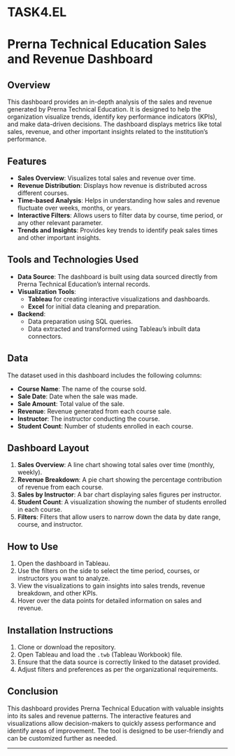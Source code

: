 # TASK4.EL
# Prerna Technical Education Sales and Revenue Dashboard

## Overview
This dashboard provides an in-depth analysis of the sales and revenue generated by Prerna Technical Education. It is designed to help the organization visualize trends, identify key performance indicators (KPIs), and make data-driven decisions. The dashboard displays metrics like total sales, revenue, and other important insights related to the institution’s performance.

## Features
- **Sales Overview**: Visualizes total sales and revenue over time.
- **Revenue Distribution**: Displays how revenue is distributed across different courses.
- **Time-based Analysis**: Helps in understanding how sales and revenue fluctuate over weeks, months, or years.
- **Interactive Filters**: Allows users to filter data by course, time period, or any other relevant parameter.
- **Trends and Insights**: Provides key trends to identify peak sales times and other important insights.

## Tools and Technologies Used
- **Data Source**: The dashboard is built using data sourced directly from Prerna Technical Education’s internal records.
- **Visualization Tools**: 
  - **Tableau** for creating interactive visualizations and dashboards.
  - **Excel** for initial data cleaning and preparation.
- **Backend**: 
  - Data preparation using SQL queries.
  - Data extracted and transformed using Tableau’s inbuilt data connectors.

## Data
The dataset used in this dashboard includes the following columns:
- **Course Name**: The name of the course sold.
- **Sale Date**: Date when the sale was made.
- **Sale Amount**: Total value of the sale.
- **Revenue**: Revenue generated from each course sale.
- **Instructor**: The instructor conducting the course.
- **Student Count**: Number of students enrolled in each course.

## Dashboard Layout
1. **Sales Overview**: A line chart showing total sales over time (monthly, weekly).
2. **Revenue Breakdown**: A pie chart showing the percentage contribution of revenue from each course.
3. **Sales by Instructor**: A bar chart displaying sales figures per instructor.
4. **Student Count**: A visualization showing the number of students enrolled in each course.
5. **Filters**: Filters that allow users to narrow down the data by date range, course, and instructor.

## How to Use
1. Open the dashboard in Tableau.
2. Use the filters on the side to select the time period, courses, or instructors you want to analyze.
3. View the visualizations to gain insights into sales trends, revenue breakdown, and other KPIs.
4. Hover over the data points for detailed information on sales and revenue.

## Installation Instructions
1. Clone or download the repository.
2. Open Tableau and load the `.twb` (Tableau Workbook) file.
3. Ensure that the data source is correctly linked to the dataset provided.
4. Adjust filters and preferences as per the organizational requirements.

## Conclusion
This dashboard provides Prerna Technical Education with valuable insights into its sales and revenue patterns. The interactive features and visualizations allow decision-makers to quickly assess performance and identify areas of improvement. The tool is designed to be user-friendly and can be customized further as needed.

---

